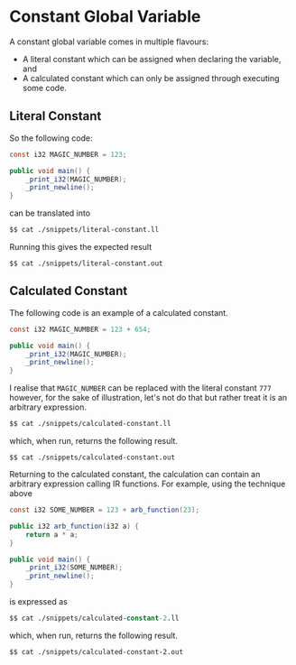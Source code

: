 # Constant Global Variable

A constant global variable comes in multiple flavours:

- A literal constant which can be assigned when declaring the variable, and
- A calculated constant which can only be assigned through executing some code.

## Literal Constant

So the following code:

```java
const i32 MAGIC_NUMBER = 123;

public void main() {
    _print_i32(MAGIC_NUMBER);
    _print_newline();
}
```

can be translated into

```llvm
$$ cat ./snippets/literal-constant.ll
```

Running this gives the expected result

```
$$ cat ./snippets/literal-constant.out
```

## Calculated Constant

The following code is an example of a calculated constant.

```java
const i32 MAGIC_NUMBER = 123 + 654;

public void main() {
    _print_i32(MAGIC_NUMBER);
    _print_newline();
}
```

I realise that `MAGIC_NUMBER` can be replaced with the literal constant `777` however, for the sake of illustration, let's not do that but rather treat it is an arbitrary expression.

```llvm
$$ cat ./snippets/calculated-constant.ll
```

which, when run, returns the following result.

```
$$ cat ./snippets/calculated-constant.out
```

Returning to the calculated constant, the calculation can contain an arbitrary expression calling IR functions.  For example, using the technique above

```java
const i32 SOME_NUMBER = 123 + arb_function(23);

public i32 arb_function(i32 a) {
    return a * a;
}

public void main() {
    _print_i32(SOME_NUMBER);
    _print_newline();
}
```

is expressed as

```llvm
$$ cat ./snippets/calculated-constant-2.ll
```

which, when run, returns the following result.

```
$$ cat ./snippets/calculated-constant-2.out
```
